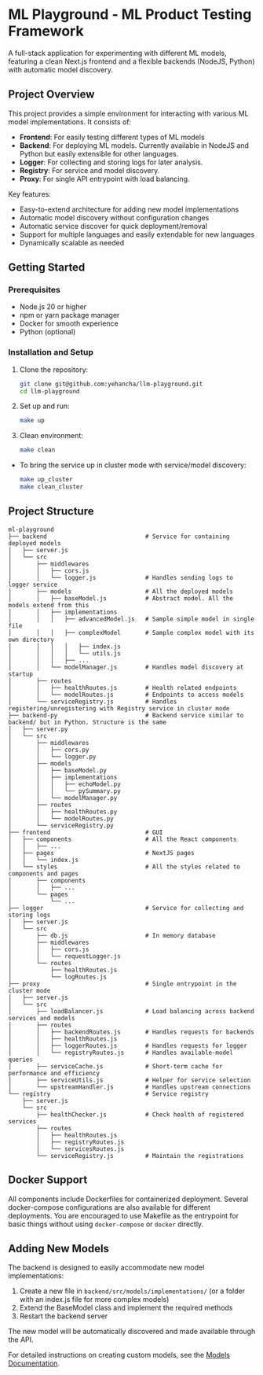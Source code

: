 # ML Playground - ML Product Testing Framework

A full-stack application for experimenting with different ML models, featuring a clean Next.js frontend and a flexible backends (NodeJS, Python) with automatic model discovery.

## Project Overview

This project provides a simple environment for interacting with various ML model implementations. It consists of:

- **Frontend**: For easily testing different types of ML models
- **Backend**: For deploying ML models. Currently available in NodeJS and Python but easily extensible for other languages.
- **Logger**: For collecting and storing logs for later analysis.
- **Registry**: For service and model discovery.
- **Proxy**: For single API entrypoint with load balancing.

Key features:
- Easy-to-extend architecture for adding new model implementations
- Automatic model discovery without configuration changes
- Automatic service discover for quick deployment/removal
- Support for multiple languages and easily extendable for new languages
- Dynamically scalable as needed

## Getting Started

### Prerequisites

- Node.js 20 or higher
- npm or yarn package manager
- Docker for smooth experience
- Python (optional)

### Installation and Setup

1. Clone the repository:
   ```bash
   git clone git@github.com:yehancha/llm-playground.git
   cd llm-playground
   ```

2. Set up and run:
   ```bash
   make up
   ```

3. Clean environment:
   ```bash
   make clean
   ```

* To bring the service up in cluster mode with service/model discovery:

   ```bash
   make up_cluster
   make clean_cluster
   ```

## Project Structure

```
ml-playground
├── backend                            # Service for containing deployed models
│   ├── server.js
│   └── src
│       ├── middlewares                
│       │   ├── cors.js
│       │   └── logger.js              # Handles sending logs to logger service
│       ├── models                     # All the deployed models
│       │   ├── baseModel.js           # Abstract model. All the models extend from this
│       │   ├── implementations
│       │   │   ├── advancedModel.js   # Sample simple model in single file
│       │   │   ├── complexModel       # Sample complex model with its own directory
│       │   │   │   ├── index.js
│       │   │   │   └── utils.js
│       │   │   ├── ...
│       │   └── modelManager.js        # Handles model discovery at startup
│       ├── routes
│       │   ├── healthRoutes.js        # Health related endpoints
│       │   └── modelRoutes.js         # Endpoints to access models
│       └── serviceRegistry.js         # Handles registering/unregistering with Registry service in cluster mode
├── backend-py                         # Backend service similar to backend/ but in Python. Structure is the same
│   ├── server.py
│   └── src
│       ├── middlewares
│       │   ├── cors.py
│       │   └── logger.py
│       ├── models
│       │   ├── baseModel.py
│       │   ├── implementations
│       │   │   ├── echoModel.py
│       │   │   └── pySummary.py
│       │   └── modelManager.py
│       ├── routes
│       │   ├── healthRoutes.py
│       │   └── modelRoutes.py
│       └── serviceRegistry.py
├── frontend                           # GUI
│   ├── components                     # All the React components
│   │   ├── ...
│   ├── pages                          # NextJS pages
│   │   └── index.js
│   └── styles                         # All the styles related to components and pages
│       ├── components
│       │   ├── ...
│       └── pages
│           └── ...
├── logger                             # Service for collecting and storing logs
│   ├── server.js
│   └── src
│       ├── db.js                      # In memory database
│       ├── middlewares
│       │   ├── cors.js
│       │   └── requestLogger.js
│       └── routes
│           ├── healthRoutes.js
│           └── logRoutes.js
├── proxy                              # Single entrypoint in the cluster mode
│   ├── server.js
│   └── src
│       ├── loadBalancer.js            # Load balancing across backend services and models
│       ├── routes
│       │   ├── backendRoutes.js       # Handles requests for backends
│       │   ├── healthRoutes.js
│       │   ├── loggerRoutes.js        # Handles requests for logger
│       │   └── registryRoutes.js      # Handles available-model queries
│       ├── serviceCache.js            # Short-term cache for performance and efficiency
│       ├── serviceUtils.js            # Helper for service selection
│       └── upstreamHandler.js         # Handles upstream connections
└── registry                           # Service registry
    ├── server.js
    └── src
        ├── healthChecker.js           # Check health of registered services
        ├── routes
        │   ├── healthRoutes.js
        │   ├── registryRoutes.js
        │   └── servicesRoutes.js
        └── serviceRegistry.js         # Maintain the registrations
```

## Docker Support

All components include Dockerfiles for containerized deployment.
Several docker-compose configurations are also available for different deployments.
You are encouraged to use Makefile as the entrypoint for basic things without using `docker-compose` or `docker` directly.

## Adding New Models

The backend is designed to easily accommodate new model implementations:

1. Create a new file in `backend/src/models/implementations/` (or a folder with an index.js file for more complex models)
2. Extend the BaseModel class and implement the required methods
3. Restart the backend server

The new model will be automatically discovered and made available through the API.

For detailed instructions on creating custom models, see the [Models Documentation](backend/src/models/README.md).
